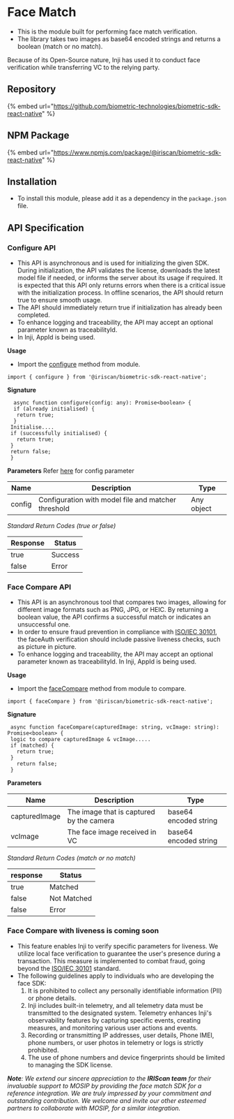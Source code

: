 # Face Match

* This is the module built for performing face match verification.
* The library takes two images as base64 encoded strings and returns a boolean (match or no match).

Because of its Open-Source nature, Inji has used it to conduct face verification while transferring VC to the relying party.&#x20;

## Repository

{% embed url="https://github.com/biometric-technologies/biometric-sdk-react-native" %}

## NPM Package

{% embed url="https://www.npmjs.com/package/@iriscan/biometric-sdk-react-native" %}

## Installation

* To install this module, please add it as a dependency in the `package.json` file.

## API Specification

### Configure API

* This API is asynchronous and is used for initializing the given SDK. During initialization, the API validates the license, downloads the latest model file if needed, or informs the server about its usage if required. It is expected that this API only returns errors when there is a critical issue with the initialization process. In offline scenarios, the API should return true to ensure smooth usage.
* The API should immediately return true if initialization has already been completed.
* To enhance logging and traceability, the API may accept an optional parameter known as traceabilityId.
* &#x20;In Inji, AppId is being used.

**Usage**

* Import the [configure](https://github.com/biometric-technologies/biometric-sdk-react-native/blob/master/src/index.tsx#L20) method from module.

```
import { configure } from '@iriscan/biometric-sdk-react-native';
```

**Signature**

```
  async function configure(config: any): Promise<boolean> {
  if (already initialised) {
   return true;
  }
 Initialise....
 if (successfully initialised) {
   return true;
 }
 return false;
 }
```

**Parameters**
Refer [here](https://github.com/biometric-technologies/biometric-sdk-react-native/blob/master/README.md) for config parameter 

| **Name** | **Description**                                     | **Type**   |
|----------|-----------------------------------------------------|------------|
| config   | Configuration with model file and matcher threshold | Any object |

_Standard Return Codes (true or false)_

| **Response** | **Status** |
| ------------ | ---------- |
| true         | Success    |
| false        | Error      |

### Face Compare API

* This API is an asynchronous tool that compares two images, allowing for different image formats such as PNG, JPG, or HEIC. By returning a boolean value, the API confirms a successful match or indicates an unsuccessful one.
* In order to ensure fraud prevention in compliance with [ISO/IEC 30101](https://www.iso.org/standard/83828.html), the faceAuth verification should include passive liveness checks, such as picture in picture.
* To enhance logging and traceability, the API may accept an optional parameter known as traceabilityId. In Inji, AppId is being used.

**Usage**

* Import the [faceCompare](https://github.com/biometric-technologies/biometric-sdk-react-native/blob/master/src/index.tsx#L31) method from module to compare.

```
import { faceCompare } from '@iriscan/biometric-sdk-react-native';
```

**Signature**

```
 async function faceCompare(capturedImage: string, vcImage: string): Promise<boolean> {
 logic to compare capturedImage & vcImage.....
 if (matched) {
   return true;
 }
   return false;
 }
```

**Parameters**

| **Name**      | **Description**                          | **Type**              |
| ------------- | ---------------------------------------- | --------------------- |
| capturedImage | The image that is captured by the camera | base64 encoded string |
| vcImage       | The face image received in VC            | base64 encoded string |

_Standard Return Codes (match or no match)_

| **response** | **Status**  |
| ------------ | ----------- |
| true         | Matched     |
| false        | Not Matched |
| false        | Error       |

### Face Compare with liveness is coming soon

* This feature enables Inji to verify specific parameters for liveness. We utilize local face verification to guarantee the user's presence during a transaction. This measure is implemented to combat fraud, going beyond the [ISO/IEC 30101](https://www.iso.org/standard/83828.html) standard.
* The following guidelines apply to individuals who are developing the face SDK:
  1. It is prohibited to collect any personally identifiable information (PII) or phone details.
  2. Inji includes built-in telemetry, and all telemetry data must be transmitted to the designated system. Telemetry enhances Inji's observability features by capturing specific events, creating measures, and monitoring various user actions and events.
  3. Recording or transmitting IP addresses, user details, Phone IMEI, phone numbers, or user photos in telemetry or logs is strictly prohibited.
  4. The use of phone numbers and device fingerprints should be limited to managing the SDK license.

_**Note**: We extend our sincere appreciation to the **IRIScan team** for their invaluable support to MOSIP by providing the face match SDK for a reference integration. We are truly impressed by your commitment and outstanding contribution. We welcome and invite our other esteemed partners to collaborate with MOSIP, for a similar integration._

